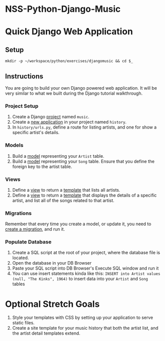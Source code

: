 # NSS-Python-Django-Music
# Quick Django Web Application

## Setup

```
mkdir -p ~/workspace/python/exercises/djangomusic && cd $_
```

## Instructions

You are going to build your own Django powered web application. It will be very similar to what we built during the Django tutorial walkthrough.

### Project Setup

1. Create a Django [project](https://docs.djangoproject.com/en/2.0/intro/tutorial01/#creating-a-project) named `music`.
1. Create a [new application](https://docs.djangoproject.com/en/2.0/intro/tutorial01/#creating-the-polls-app) in your project named `history`.
1. In `history/urls.py`, define a route for listing artists, and one for show a specific artist's details.

### Models

1. Build a [model](https://docs.djangoproject.com/en/2.0/intro/tutorial02/#creating-models) representing your `Artist` table.
1. Build a [model](https://docs.djangoproject.com/en/2.0/intro/tutorial02/#creating-models) representing your `Song` table. Ensure that you define the foreign key to the artist table.

### Views

1. Define a [view](https://docs.djangoproject.com/en/2.0/intro/tutorial03/#writing-more-views) to return a [template](https://docs.djangoproject.com/en/2.0/intro/tutorial03/#use-the-template-system) that lists all artists.
1. Define a [view](https://docs.djangoproject.com/en/2.0/intro/tutorial03/#writing-more-views) to return a [template](https://docs.djangoproject.com/en/2.0/intro/tutorial03/#use-the-template-system) that displays the details of a specific artist, and list all of the songs related to that artist.

### Migrations

Remember that every time you create a model, or update it, you need to [create a migration](https://docs.djangoproject.com/en/2.0/intro/tutorial02/#activating-models), and run it.

### Populate Database

1. Create a SQL script at the root of your project, where the database file is located. 
1. Open the database in your DB Browser
1. Paste your SQL script into DB Browser's Execute SQL window and run it
1. You can use insert statements kinda like this:
`INSERT into Artist
values (null, "The Kinks", 1964)` 
to insert data into your `Artist` and `Song` tables 


# Optional Stretch Goals

1. Style your templates with CSS by setting up your application to serve static files.
1. Create a site template for your music history that both the artist list, and the artist detail templates extend.
